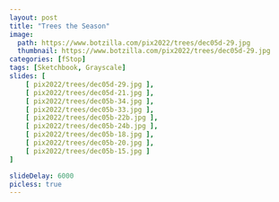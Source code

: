 ```yaml
---
layout: post
title: "Trees the Season"
image:
  path: https://www.botzilla.com/pix2022/trees/dec05d-29.jpg
  thumbnail: https://www.botzilla.com/pix2022/trees/dec05d-29.jpg
categories: [fStop]
tags: [Sketchbook, Grayscale]
slides: [ 
    [ pix2022/trees/dec05d-29.jpg ],
    [ pix2022/trees/dec05d-21.jpg ],
    [ pix2022/trees/dec05b-34.jpg ],
    [ pix2022/trees/dec05b-33.jpg ],
    [ pix2022/trees/dec05b-22b.jpg ],
    [ pix2022/trees/dec05b-24b.jpg ],
    [ pix2022/trees/dec05b-18.jpg ],
    [ pix2022/trees/dec05b-20.jpg ],
    [ pix2022/trees/dec05b-15.jpg ]
]

slideDelay: 6000
picless: true
---
```


<!--more-->



